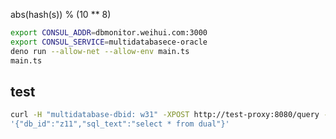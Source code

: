 abs(hash(s)) % (10 ** 8)

```sh
export CONSUL_ADDR=dbmonitor.weihui.com:3000 
export CONSUL_SERVICE=multidatabasece-oracle
deno run --allow-net --allow-env main.ts
main.ts
```

## test

```sh
curl -H "multidatabase-dbid: w31" -XPOST http://test-proxy:8080/query -d
'{"db_id":"z11","sql_text":"select * from dual"}'
```
